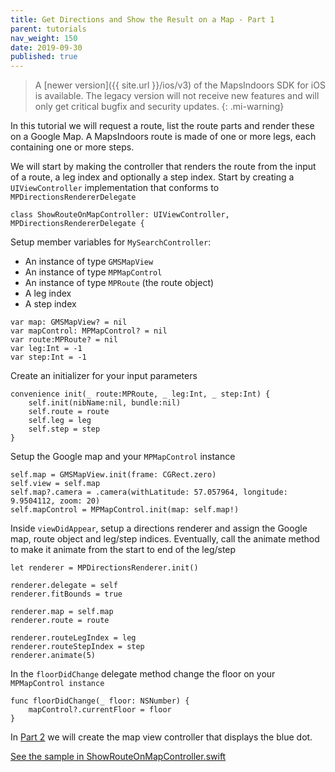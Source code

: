 ```yaml
---
title: Get Directions and Show the Result on a Map - Part 1
parent: tutorials
nav_weight: 150
date: 2019-09-30
published: true
---
```


> A [newer version]({{ site.url }}/ios/v3) of the MapsIndoors SDK for iOS is available. The legacy version will not receive new features and will only get critical bugfix and security updates.
{: .mi-warning}

In this tutorial we will request a route, list the route parts and render these on a Google Map. A MapsIndoors route is made of one or more legs, each containing one or more steps.

We will start by making the controller that renders the route from the input of a route, a leg index and optionally a step index. Start by creating a `UIViewController` implementation that conforms to `MPDirectionsRendererDelegate`
```
class ShowRouteOnMapController: UIViewController, MPDirectionsRendererDelegate {
```
Setup member variables for `MySearchController`:

* An instance of type `GMSMapView`
* An instance of type `MPMapControl`
* An instance of type `MPRoute` (the route object)
* A leg index
* A step index
```
var map: GMSMapView? = nil
var mapControl: MPMapControl? = nil
var route:MPRoute? = nil
var leg:Int = -1
var step:Int = -1
```
Create an initializer for your input parameters
```
convenience init(_ route:MPRoute, _ leg:Int, _ step:Int) {
    self.init(nibName:nil, bundle:nil)
    self.route = route
    self.leg = leg
    self.step = step
}
```
Setup the Google map and your `MPMapControl` instance
```
self.map = GMSMapView.init(frame: CGRect.zero)
self.view = self.map
self.map?.camera = .camera(withLatitude: 57.057964, longitude: 9.9504112, zoom: 20)
self.mapControl = MPMapControl.init(map: self.map!)
```
Inside `viewDidAppear`, setup a directions renderer and assign the Google map, route object and leg/step indices. Eventually, call the animate method to make it animate from the start to end of the leg/step
```
let renderer = MPDirectionsRenderer.init()

renderer.delegate = self
renderer.fitBounds = true

renderer.map = self.map
renderer.route = route

renderer.routeLegIndex = leg
renderer.routeStepIndex = step
renderer.animate(5)
```
In the `floorDidChange` delegate method change the floor on your `MPMapControl instance`
```
func floorDidChange(_ floor: NSNumber) {
    mapControl?.currentFloor = floor
}
```
 In [Part 2](../showrouteshowroutecontroller) we will create the map view controller that displays the blue dot. 

[See the sample in ShowRouteOnMapController.swift](https://github.com/MapsIndoors/MapsIndoorsIOS/blob/master/Example/DemoSamples/Show%20Route/ShowRouteOnMapController.swift)
